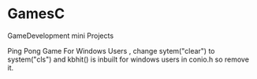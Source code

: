 # GamesC
GameDevelopment mini Projects

Ping Pong Game
For Windows Users , change sytem("clear") to system("cls") and kbhit() is inbuilt for windows users in conio.h so remove it.
